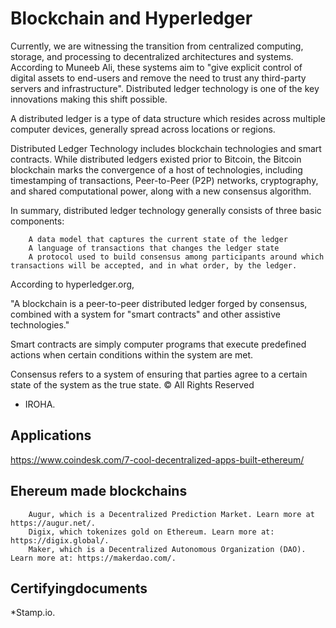 # Blockchain and Hyperledger

Currently, we are witnessing the transition from centralized computing, storage, and processing to decentralized architectures and systems. According to Muneeb Ali, these systems aim to
"give explicit control of digital assets to end-users and remove the need to trust any third-party servers and infrastructure".
Distributed ledger technology is one of the key innovations making this shift possible.

A distributed ledger is a type of data structure which resides across multiple computer devices, generally spread across locations or regions.

Distributed Ledger Technology includes blockchain technologies and smart contracts. While distributed ledgers existed prior to Bitcoin, the Bitcoin blockchain marks the convergence of a host of technologies, including timestamping of transactions, Peer-to-Peer (P2P) networks, cryptography, and shared computational power, along with a new consensus algorithm. 

In summary, distributed ledger technology generally consists of three basic components:

        A data model that captures the current state of the ledger
        A language of transactions that changes the ledger state
        A protocol used to build consensus among participants around which transactions will be accepted, and in what order, by the ledger.


According to hyperledger.org,

"A blockchain is a peer-to-peer distributed ledger forged by consensus, combined with a system for "smart contracts" and other assistive technologies."

Smart contracts are simply computer programs that execute predefined actions when certain conditions within the system are met.

Consensus refers to a system of ensuring that parties agree to a certain state of the system as the true state.
© All Rights Reserved

* IROHA.

## Applications 
https://www.coindesk.com/7-cool-decentralized-apps-built-ethereum/
## Ehereum made blockchains

        Augur, which is a Decentralized Prediction Market. Learn more at https://augur.net/.
        Digix, which tokenizes gold on Ethereum. Learn more at: https://digix.global/.
        Maker, which is a Decentralized Autonomous Organization (DAO). Learn more at: https://makerdao.com/.

## Certifyingdocuments 
*Stamp.io.



